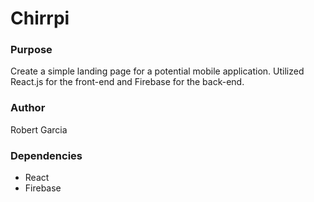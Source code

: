 # Chirrpi

### Purpose

Create a simple landing page for a potential mobile application. Utilized React.js for the front-end and Firebase for the back-end.

### Author

Robert Garcia

### Dependencies 

* React
* Firebase
